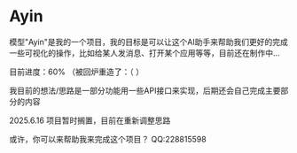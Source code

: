 # Ayin
模型"Ayin"是我的一个项目，我的目标是可以让这个AI助手来帮助我们更好的完成一些可视化的操作，比如给某人发消息、打开某个应用等等，目前还在制作中...

目前进度：60%   （被回炉重造了：（  ）

我目前的想法/思路是一部分功能用一些API接口来实现，后期还会自己完成主要部分的内容

2025.6.16 项目暂时搁置，目前在重新调整思路

或许，你可以来帮助我来完成这个项目？  QQ:228815598

